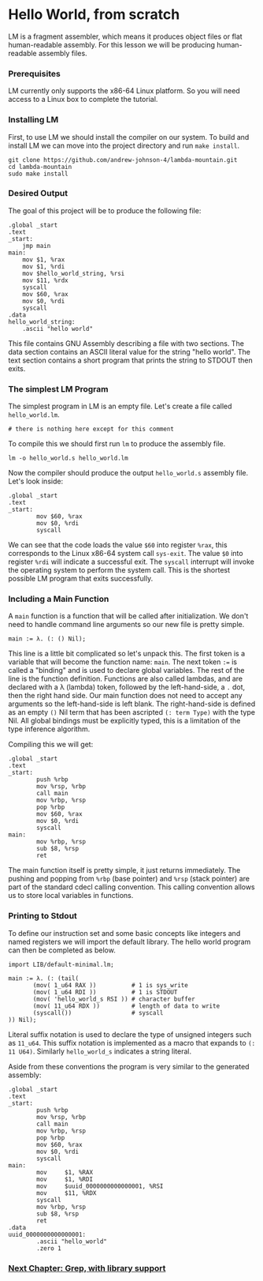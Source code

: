 
# Hello World, from scratch

LM is a fragment assembler, which means it produces object files or flat human-readable assembly.
For this lesson we will be producing human-readable assembly files.

### Prerequisites

LM currently only supports the x86-64 Linux platform. So you will need access to a Linux box to complete the tutorial.

### Installing LM

First, to use LM we should install the compiler on our system.
To build and install LM we can move into the project directory and run `make install`.

```
git clone https://github.com/andrew-johnson-4/lambda-mountain.git
cd lambda-mountain
sudo make install
```

### Desired Output

The goal of this project will be to produce the following file:

```
.global _start
.text
_start:
    jmp main
main:
    mov $1, %rax
    mov $1, %rdi
    mov $hello_world_string, %rsi
    mov $11, %rdx
    syscall
    mov $60, %rax
    mov $0, %rdi
    syscall
.data
hello_world_string:
    .ascii "hello world"
```

This file contains GNU Assembly describing a file with two sections.
The data section contains an ASCII literal value for the string "hello world".
The text section contains a short program that prints the string to STDOUT then exits.

### The simplest LM Program

The simplest program in LM is an empty file.
Let's create a file called `hello_world.lm`.

```
# there is nothing here except for this comment
```

To compile this we should first run `lm` to produce the assembly file.

```
lm -o hello_world.s hello_world.lm
```

Now the compiler should produce the output `hello_world.s` assembly file.
Let's look inside:


```
.global _start
.text
_start:
        mov $60, %rax
        mov $0, %rdi
        syscall
```

We can see that the code loads the value `$60` into register `%rax`, this corresponds to the Linux x86-64 system call `sys-exit`.
The value `$0` into register `%rdi` will indicate a successful exit.
The `syscall` interrupt will invoke the operating system to perform the system call.
This is the shortest possible LM program that exits successfully.

### Including a Main Function

A `main` function is a function that will be called after initialization.
We don't need to handle command line arguments so our new file is pretty simple.

```
main := λ. (: () Nil);
```

This line is a little bit complicated so let's unpack this.
The first token is a variable that will become the function name: `main`.
The next token `:=` is called a "binding" and is used to declare global variables.
The rest of the line is the function definition.
Functions are also called lambdas, and are declared with a λ (lambda) token, followed by the left-hand-side, a `.` dot, then the right hand side.
Our main function does not need to accept any arguments so the left-hand-side is left blank.
The right-hand-side is defined as an empty `()` Nil term that has been ascripted `(: term Type)` with the type Nil.
All global bindings must be explicitly typed, this is a limitation of the type inference algorithm.

Compiling this we will get:
```
.global _start
.text
_start:
        push %rbp
        mov %rsp, %rbp
        call main
        mov %rbp, %rsp
        pop %rbp
        mov $60, %rax
        mov $0, %rdi
        syscall
main:
        mov %rbp, %rsp
        sub $8, %rsp
        ret
```

The main function itself is pretty simple, it just returns immediately.
The pushing and popping from `%rbp` (base pointer) and `%rsp` (stack pointer) are part of the standard cdecl calling convention.
This calling convention allows us to store local variables in functions.

### Printing to Stdout

To define our instruction set and some basic concepts like integers and named registers we will import the default library.
The hello world program can then be completed as below.

```
import LIB/default-minimal.lm;

main := λ. (: (tail(
       (mov( 1_u64 RAX ))          # 1 is sys_write
       (mov( 1_u64 RDI ))          # 1 is STDOUT
       (mov( 'hello_world_s RSI )) # character buffer
       (mov( 11_u64 RDX ))         # length of data to write
       (syscall())                 # syscall
)) Nil);
```

Literal suffix notation is used to declare the type of unsigned integers such as `11_u64`.
This suffix notation is implemented as a macro that expands to `(: 11 U64)`.
Similarly `hello_world_s` indicates a string literal.

Aside from these conventions the program is very similar to the generated assembly:

```
.global _start
.text
_start:
        push %rbp
        mov %rsp, %rbp
        call main
        mov %rbp, %rsp
        pop %rbp
        mov $60, %rax
        mov $0, %rdi
        syscall
main:
        mov     $1, %RAX
        mov     $1, %RDI
        mov     $uuid_0000000000000001, %RSI
        mov     $11, %RDX
        syscall
        mov %rbp, %rsp
        sub $8, %rsp
        ret
.data
uuid_0000000000000001:
        .ascii "hello_world"
        .zero 1
```

### [Next Chapter: Grep, with library support](https://github.com/andrew-johnson-4/lambda-mountain/blob/main/TUTORIAL/grep.md)
